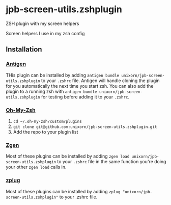 # jpb-screen-utils.zshplugin
ZSH plugin with my screen helpers

Screen helpers I use in my zsh config

## Installation

### [Antigen](https://github.com/zsh-users/antigen)

THis plugin can be installed by adding `antigen bundle unixorn/jpb-screen-utils.zshplugin` to your `.zshrc` file. Antigen will handle cloning the plugin for you automatically the next time you start zsh. You can also add the plugin to a running zsh with `antigen bundle unixorn/jpb-screen-utils.zshplugin` for testing before adding it to your `.zshrc`.

### [Oh-My-Zsh](http://ohmyz.sh/)

1. `cd ~/.oh-my-zsh/custom/plugins`
2. `git clone git@github.com:unixorn/jpb-screen-utils.zshplugin.git`
3. Add the repo to your plugin list

### [Zgen](https://github.com/tarjoilija/zgen)

Most of these plugins can be installed by adding `zgen load unixorn/jpb-screen-utils.zshplugin` to your `.zshrc` file in the same function you're doing your other `zgen load` calls in.

### [zplug](https://github.com/b4b4r07/zplug)

Most of these plugins can be installed by adding `zplug "unixorn/jpb-screen-utils.zshplugin"` to your .zshrc file.
